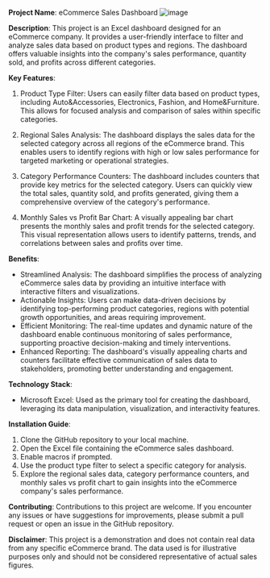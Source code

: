 **Project Name**: eCommerce Sales Dashboard
![image](https://github.com/assr-droid/eCommerce-Sales-Dashboard/assets/75217839/dc61225d-3486-4b68-adb5-88626bec5689)

**Description**:
This project is an Excel dashboard designed for an eCommerce company. It provides a user-friendly interface to filter and analyze sales data based on product types and regions. The dashboard offers valuable insights into the company's sales performance, quantity sold, and profits across different categories.

**Key Features**:
1. Product Type Filter: Users can easily filter data based on product types, including Auto&Accessories, Electronics, Fashion, and Home&Furniture. This allows for focused analysis and comparison of sales within specific categories.

2. Regional Sales Analysis: The dashboard displays the sales data for the selected category across all regions of the eCommerce brand. This enables users to identify regions with high or low sales performance for targeted marketing or operational strategies.

3. Category Performance Counters: The dashboard includes counters that provide key metrics for the selected category. Users can quickly view the total sales, quantity sold, and profits generated, giving them a comprehensive overview of the category's performance.

4. Monthly Sales vs Profit Bar Chart: A visually appealing bar chart presents the monthly sales and profit trends for the selected category. This visual representation allows users to identify patterns, trends, and correlations between sales and profits over time.

**Benefits**:
- Streamlined Analysis: The dashboard simplifies the process of analyzing eCommerce sales data by providing an intuitive interface with interactive filters and visualizations.
- Actionable Insights: Users can make data-driven decisions by identifying top-performing product categories, regions with potential growth opportunities, and areas requiring improvement.
- Efficient Monitoring: The real-time updates and dynamic nature of the dashboard enable continuous monitoring of sales performance, supporting proactive decision-making and timely interventions.
- Enhanced Reporting: The dashboard's visually appealing charts and counters facilitate effective communication of sales data to stakeholders, promoting better understanding and engagement.

**Technology Stack**:
- Microsoft Excel: Used as the primary tool for creating the dashboard, leveraging its data manipulation, visualization, and interactivity features.

**Installation Guide**:
1. Clone the GitHub repository to your local machine.
2. Open the Excel file containing the eCommerce sales dashboard.
3. Enable macros if prompted.
4. Use the product type filter to select a specific category for analysis.
5. Explore the regional sales data, category performance counters, and monthly sales vs profit chart to gain insights into the eCommerce company's sales performance.

**Contributing**:
Contributions to this project are welcome. If you encounter any issues or have suggestions for improvements, please submit a pull request or open an issue in the GitHub repository.

**Disclaimer**:
This project is a demonstration and does not contain real data from any specific eCommerce brand. The data used is for illustrative purposes only and should not be considered representative of actual sales figures.
